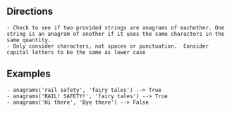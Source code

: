 ## Directions

	- Check to see if two provided strings are anagrams of eachother. One string is an anagram of another if it uses the same characters in the same quantity. 
	- Only consider characters, not spaces or punctuation.  Consider capital letters to be the same as lower case

## Examples

	- anagrams('rail safety', 'fairy tales') --> True
	- anagrams('RAIL! SAFETY!', 'fairy tales') --> True
	- anagrams('Hi there', 'Bye there') --> False